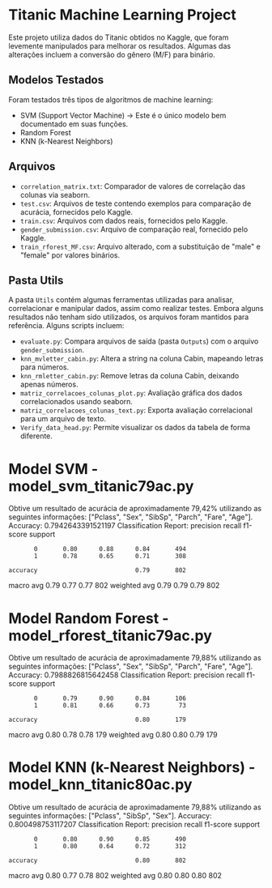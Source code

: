 # Titanic Machine Learning Project

Este projeto utiliza dados do Titanic obtidos no Kaggle, que foram levemente manipulados para melhorar os resultados. Algumas das alterações incluem a conversão do gênero (M/F) para binário.

## Modelos Testados

Foram testados três tipos de algoritmos de machine learning:
- SVM (Support Vector Machine) -> Este é o único modelo bem documentado em suas funções. 
- Random Forest
- KNN (k-Nearest Neighbors)

## Arquivos

- `correlation_matrix.txt`: Comparador de valores de correlação das colunas via seaborn.
- `test.csv`: Arquivos de teste contendo exemplos para comparação de acurácia, fornecidos pelo Kaggle.
- `train.csv`: Arquivos com dados reais, fornecidos pelo Kaggle.
- `gender_submission.csv`: Arquivo de comparação real, fornecido pelo Kaggle.
- `train_rforest_MF.csv`: Arquivo alterado, com a substituição de "male" e "female" por valores binários.

## Pasta Utils

A pasta `Utils` contém algumas ferramentas utilizadas para analisar, correlacionar e manipular dados, assim como realizar testes. Embora alguns resultados não tenham sido utilizados, os arquivos foram mantidos para referência. Alguns scripts incluem:

- `evaluate.py`: Compara arquivos de saída (pasta `Outputs`) com o arquivo `gender_submission`.
- `knn_mvletter_cabin.py`: Altera a string na coluna Cabin, mapeando letras para números.
- `knn_rmletter_cabin.py`: Remove letras da coluna Cabin, deixando apenas números.
- `matriz_correlacoes_colunas_plot.py`: Avaliação gráfica dos dados correlacionados usando seaborn.
- `matriz_correlacoes_colunas_text.py`: Exporta avaliação correlacional para um arquivo de texto.
- `Verify_data_head.py`: Permite visualizar os dados da tabela de forma diferente.


# Model SVM - model_svm_titanic79ac.py
 Obtive um resultado de acurácia de aproximadamente 79,42% utilizando as seguintes informações: ["Pclass", "Sex", "SibSp", "Parch", "Fare", "Age"].
    Accuracy: 0.7942643391521197
Classification Report:
               precision    recall  f1-score   support

           0       0.80      0.88      0.84       494
           1       0.78      0.65      0.71       308

    accuracy                           0.79       802
   macro avg       0.79      0.77      0.77       802
weighted avg       0.79      0.79      0.79       802


# Model Random Forest - model_rforest_titanic79ac.py
 Obtive um resultado de acurácia de aproximadamente 79,88% utilizando as seguintes informações: ["Pclass", "Sex", "SibSp", "Parch", "Fare", "Age"].
    Accuracy: 0.7988826815642458
Classification Report:
              precision    recall  f1-score   support

           0       0.79      0.90      0.84       106
           1       0.81      0.66      0.73        73

    accuracy                           0.80       179
   macro avg       0.80      0.78      0.78       179
weighted avg       0.80      0.80      0.79       179


# Model KNN (k-Nearest Neighbors) - model_knn_titanic80ac.py
 Obtive um resultado de acurácia de aproximadamente 79,88% utilizando as seguintes informações: ["Pclass", "SibSp", "Sex"].
    Accuracy: 0.800498753117207
Classification Report:
              precision    recall  f1-score   support

           0       0.80      0.90      0.85       490
           1       0.80      0.64      0.72       312

    accuracy                           0.80       802
   macro avg       0.80      0.77      0.78       802
weighted avg       0.80      0.80      0.80       802


